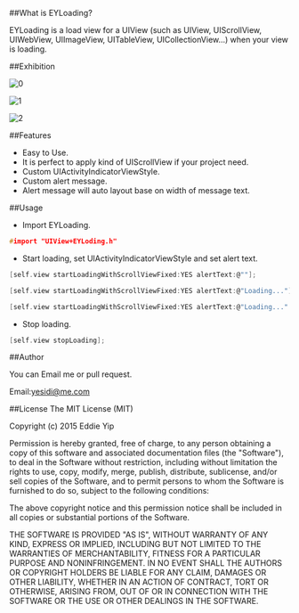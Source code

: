 ##What is EYLoading?

EYLoading is a load view for a UIView (such as UIView, UIScrollView, UIWebView, UIImageView, UITableView, UICollectionView...) when your view is loading.

##Exhibition

![0](http://ww2.sinaimg.cn/bmiddle/b81043cdgw1epiqtdav8uj20hs0vkdgl.jpg)

![1](http://ww4.sinaimg.cn/bmiddle/b81043cdgw1epiq5wpe9kj20hs0vkq3q.jpg)

![2](http://ww3.sinaimg.cn/bmiddle/b81043cdgw1epiq5vuw8nj20hs0vkgmt.jpg)

##Features

* Easy to Use.
* It is perfect to apply kind of UIScrollView if your project need.
* Custom UIActivityIndicatorViewStyle.
* Custom alert message.
* Alert message will auto layout base on width of message text.

##Usage
* Import EYLoading.

```c
#import "UIView+EYLoding.h"
```

* Start loading, set UIActivityIndicatorViewStyle and set alert text.

```c
[self.view startLoadingWithScrollViewFixed:YES alertText:@""];
```

```c
[self.view startLoadingWithScrollViewFixed:YES alertText:@"Loading..."];
```

```c
[self.view startLoadingWithScrollViewFixed:YES alertText:@"Loading..." activityIndicatorViewStyle:UIActivityIndicatorViewStyleWhiteLarge];
```


* Stop loading.

```c
[self.view stopLoading];
```

##Author

You can Email me or pull request.

Email:yesidi@me.com


##License
The MIT License (MIT)

Copyright (c) 2015 Eddie Yip

Permission is hereby granted, free of charge, to any person obtaining a copy
of this software and associated documentation files (the "Software"), to deal
in the Software without restriction, including without limitation the rights
to use, copy, modify, merge, publish, distribute, sublicense, and/or sell
copies of the Software, and to permit persons to whom the Software is
furnished to do so, subject to the following conditions:

The above copyright notice and this permission notice shall be included in all
copies or substantial portions of the Software.

THE SOFTWARE IS PROVIDED "AS IS", WITHOUT WARRANTY OF ANY KIND, EXPRESS OR
IMPLIED, INCLUDING BUT NOT LIMITED TO THE WARRANTIES OF MERCHANTABILITY,
FITNESS FOR A PARTICULAR PURPOSE AND NONINFRINGEMENT. IN NO EVENT SHALL THE
AUTHORS OR COPYRIGHT HOLDERS BE LIABLE FOR ANY CLAIM, DAMAGES OR OTHER
LIABILITY, WHETHER IN AN ACTION OF CONTRACT, TORT OR OTHERWISE, ARISING FROM,
OUT OF OR IN CONNECTION WITH THE SOFTWARE OR THE USE OR OTHER DEALINGS IN THE
SOFTWARE.





